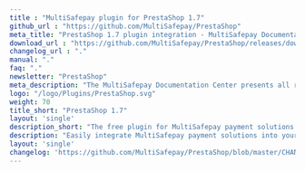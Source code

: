 ```yaml
---
title : "MultiSafepay plugin for PrestaShop 1.7"
github_url : "https://github.com/MultiSafepay/PrestaShop"
meta_title: "PrestaShop 1.7 plugin integration - MultiSafepay Documentation Center"
download_url : "https://github.com/MultiSafepay/PrestaShop/releases/download/4.7.0/Plugin_PrestaShop_4.7.0.zip"
changelog_url : "."
manual: "."
faq: "."
newsletter: "PrestaShop"
meta_description: "The MultiSafepay Documentation Center presents all relevant information about our Plugins and API. You can also find support pages for Payment Methods, Tools and General Questions as well as the contact details of our Support and Integration Teams."
logo: "/logo/Plugins/PrestaShop.svg"
weight: 70
title_short: "PrestaShop 1.7"
layout: 'single'
description_short: "The free plugin for MultiSafepay payment solutions to use with a Prestashop 1.7 webshop"
description: "Easily integrate MultiSafepay payment solutions into your Prestashop 1.7 webshop with the free plugin."
layout: 'single'
changelog: 'https://github.com/MultiSafepay/PrestaShop/blob/master/CHANGELOG.md'
---
```



